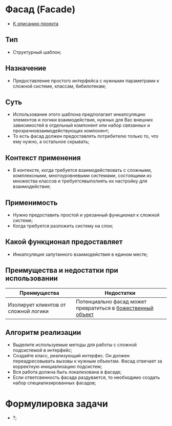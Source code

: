 # Фасад (Facade)
* [К описанию проекта](https://github.com/engine-it-in/java-design-patterns)
## Тип
* Структурный шаблон;
## Назначение
* Предоставление простого интерфейса с нужными параметрами к 
сложной системе, классам, бибилотекам;
## Суть
* Использование этого шаблона предполагает инкапсуляцию элементов 
и логики взаимодействия, нужных для Вас внешних зависимостей в отдельный компонент 
или набор связанных и прозрачновзаимодействующих компонент;
* То есть фасад должен предоставлять потребителю только то, что ему нужно, а остальное
скрывать;
## Контекст применения
* В контексте, когда требуется взаимодействовать с сложными, комплексными, 
многоуровневыми системами, состоящими из множества классов и требуетсявыполнять 
их настройку для взаимодействия;
## Применимость
* Нужно предоставить простой и урезанный функционал к сложной системе; 
* Когда требуется разложить систему на слои;
## Какой функционал предоставляет
* Инкапсуляция запутанного взаимодействия в едином месте;
## Преимущества и недостатки при использовании
| Преимущества                         | Недостатки                                                                                                       |
|--------------------------------------|------------------------------------------------------------------------------------------------------------------|
| Изолирует клиентов от сложной логики | Потенциально фасад может превратиться в [божественный объект](https://ru.wikipedia.org/wiki/Божественный_объект) |
## Алгоритм реализации
* Выделите используемые методы для работы с сложной подсистемой в интерфейс;
* Создайте класс, реализующий интерфес. Он должен переадресовывать вызовы
  к нужным объектам. Фасад отвечает за корректную инициализацию подсистем;
* Вся работа должна быть локализована в фасаде;
* Если ответсвенность фасада раздувается,
  то необходимо создать набор специализированных фасадов;
# Формулировка задачи
* ?;